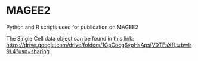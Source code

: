 # MAGEE2
Python and R scripts used for publication on MAGEE2

The Single Cell data object can be found in this link: https://drive.google.com/drive/folders/1GpCocg6ypHsApsfV0TFsXfLtzbwlr9L4?usp=sharing
